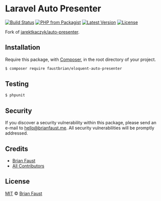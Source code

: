 # Laravel Auto Presenter

[![Build Status](https://img.shields.io/travis/faustbrian/Eloquent-Auto-Presenter/master.svg?style=flat-square)](https://travis-ci.org/faustbrian/Eloquent-Auto-Presenter)
[![PHP from Packagist](https://img.shields.io/packagist/php-v/faustbrian/eloquent-auto-presenter.svg?style=flat-square)]()
[![Latest Version](https://img.shields.io/github/release/faustbrian/Eloquent-Auto-Presenter.svg?style=flat-square)](https://github.com/faustbrian/Eloquent-Auto-Presenter/releases)
[![License](https://img.shields.io/packagist/l/faustbrian/Eloquent-Auto-Presenter.svg?style=flat-square)](https://packagist.org/packages/faustbrian/Eloquent-Auto-Presenter)

Fork of [jarektkaczyk/auto-presenter](https://github.com/jarektkaczyk/auto-presenter).

## Installation

Require this package, with [Composer](https://getcomposer.org/), in the root directory of your project.

``` bash
$ composer require faustbrian/eloquent-auto-presenter
```

## Testing

``` bash
$ phpunit
```

## Security

If you discover a security vulnerability within this package, please send an e-mail to hello@brianfaust.me. All security vulnerabilities will be promptly addressed.

## Credits

- [Brian Faust](https://github.com/faustbrian)
- [All Contributors](../../contributors)

## License

[MIT](LICENSE) © [Brian Faust](https://brianfaust.me)
